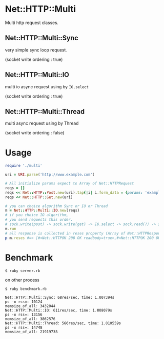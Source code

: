 Net::HTTP::Multi
===

Multi http request classes.

## Net::HTTP::Multi::Sync

very simple sync loop request.

(socket write ordering : true)

## Net::HTTP::Multi::IO

multi io async request using by `IO.select`

(socket write ordering : true)

## Net::HTTP::Multi::Thread

multi async request using by Thread

(socket write ordering : false)

# Usage

```ruby
require './multi'

uri = URI.parse('http://www.example.com')

# All initialize params expect to Array of Net::HTTPRequest
reqs = []
reqs << Net::HTTP::Post.new(uri).tap{|i| i.form_data = {params: 'example'}}
reqs << Net::HTTP::Get.new(uri)

# you can choice algorithm Sync or IO or Thread
m = Net::HTTP::Multi::IO.new(reqs)
# if you choice IO algorithm,
# you send requests this order.
# sock.write(post) -> sock.write(get) -> IO.select -> sock.read(?) -> sock.read(?)
m.run
# all response is collected in reses property (Array of Net::HTTPResponse)
p m.reses #=> [#<Net::HTTPOK 200 OK readbody=true>,#<Net::HTTPOK 200 OK readbody=true>]
```


# Benchmark

```
$ ruby server.rb
```

on other process

```
$ ruby benchmark.rb
```

```
Net::HTTP::Multi::Sync: 68res/sec, time: 1.007394s
ps -o rss=: 10124
memsize_of_all: 3432044
Net::HTTP::Multi::IO: 611res/sec, time: 1.008079s
ps -o rss=: 13156
memsize_of_all: 3862576
Net::HTTP::Multi::Thread: 566res/sec, time: 1.010559s
ps -o rss=: 14748
memsize_of_all: 21919738
```
